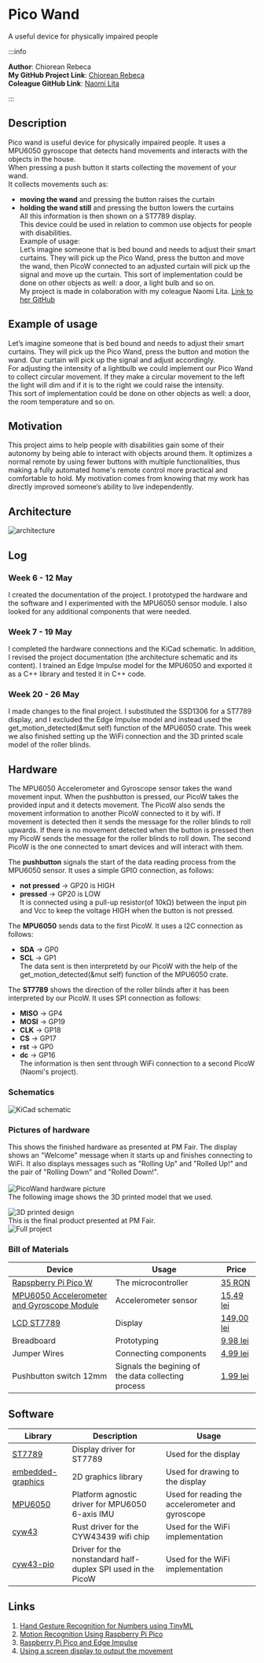 # Pico Wand
A useful device for physically impaired people

:::info 

**Author**: Chiorean Rebeca \
**My GitHub Project Link**: [Chiorean Rebeca](https://github.com/UPB-FILS-MA/project-ChioreanRebeca)<br />
**Coleague GitHub Link**: [Naomi Lita](https://github.com/UPB-FILS-MA/project-nimintz)

:::

## Description

Pico wand is useful device for physically impaired people. It uses a MPU6050 gyroscope that detects hand movements and interacts with the objects in the house. </br>
When pressing a push button it starts collecting the movement of your wand.</br>
It collects movements such as:</br>
  - **moving the wand** and pressing the button raises the curtain</br>
  - **holding the wand still** and pressing the button lowers the curtains</br>
All this information is then shown on a ST7789 display.</br>
This device could be used in relation to common use objects for people with disabilities.</br>
Example of usage: </br>
Let’s imagine someone that is bed bound and needs to adjust their smart curtains. They will pick up the Pico Wand, press the button and move the wand, then PicoW connected to an adjusted curtain will pick up the signal and move up the curtain. This sort of implementation could be done on other objects as well: a door, a light bulb and so on.</br>
My project is made in colaboration with my coleague Naomi Lita. [Link to her GitHub](https://github.com/UPB-FILS-MA/project-nimintz)

## Example of usage

Let’s imagine someone that is bed bound and needs to adjust their smart curtains. They will pick up the Pico Wand, press the button and motion the wand. Our curtain will pick up the signal and adjust accordingly.<br />
For adjusting the intensity of a lightbulb we could implement our Pico Wand to collect circular movement.
If they make a circular movement to the left the light will dim and if it is to the right we could raise the intensity.<br />
This sort of implementation could be done on other objects as well: a door, the room temperature and so on.

## Motivation
This project aims to help people with disabilities gain some of their autonomy by being able to interact with objects around them. It optimizes a normal remote by using fewer buttons with multiple functionalities, thus making a fully automated home's remote control more practical and comfortable to hold. My motivation comes from knowing that my work has directly improved someone’s ability to live independently.

## Architecture 

![architecture](architecture_ChioreanRebeca_LitaNaomi.png)

## Log

<!-- write every week your progress here -->

### Week 6 - 12 May
I created the documentation of the project. I prototyped the hardware and the software and I experimented with the MPU6050 sensor module. I also looked for any additional components that were needed.
### Week 7 - 19 May
I completed the hardware connections and the KiCad schematic. In addition, I revised the project documentation (the architecture schematic and its content). I trained an Edge Impulse model for the MPU6050 and exported it as a C++ library and tested it in C++ code.
### Week 20 - 26 May
I made changes to the final project. I substituted the SSD1306 for a ST7789 display, and I excluded the Edge Impulse model and instead used the get_motion_detected(&mut self) function of the MPU6050 crate. This week we also finished setting up the WiFi connection and the 3D printed scale model of the roller blinds. 

## Hardware
The MPU6050 Accelerometer and Gyroscope sensor takes the wand movement input. When the pushbutton is pressed, our PicoW takes the provided input and it detects movement. The PicoW also sends the movement information to another PicoW connected to it by wifi. If movement is detected then it sends the message for the roller blinds to roll upwards. If there is no movement detected when the button is pressed then my PicoW sends the message for the roller blinds to roll down. The second PicoW is the one connected to smart devices and will interact with them.<br />  

The **pushbutton** signals the start of the data reading process from the MPU6050 sensor. It uses a simple GPIO connection, as follows:<br />
  - **not pressed** -> GP20 is HIGH
  - **pressed** -> GP20 is LOW <br />
It is connected using a pull-up resistor(of 10kΩ) between the input pin and Vcc to keep the voltage HIGH when the button is not pressed.<br />  

The **MPU6050** sends data to the first PicoW. It uses a I2C connection as follows:<br />
  - **SDA** -> GP0
  - **SCL** -> GP1 <br />
The data sent is then interpretetd by our PicoW with the help of the get_motion_detected(&mut self) function of the MPU6050 crate.<br />  

The **ST7789** shows the direction of the roller blinds after it has been interpreted by our PicoW. It uses SPI connection as follows:<br />
  - **MISO** -> GP4 
  - **MOSI** -> GP19 
  - **CLK**  -> GP18 
  - **CS**   -> GP17 
  - **rst**  -> GP0
  - **dc**   -> GP16<br />
The information is then sent through WiFi connection to a second PicoW (Naomi's project).

### Schematics
![KiCad schematic](ChioreanRebeca_PicoWand.svg)

### Pictures of hardware
This shows the finished hardware as presented at PM Fair. The display shows an "Welcome" message when it starts up and finishes connecting to WiFi. It also displays messages such as "Rolling Up" and "Rolled Up!" and the pair of "Rolling Down" and "Rolled Down!".<br />  
![PicoWand hardware picture](pico_wand.jpg)
<br />
The following image shows the 3D printed model that we used.
<br />

![3D printed design](3D_printed_model.jpg)
<br />
This is the final product presented at PM Fair.
<br />
![Full project](full_project.jpg)


### Bill of Materials

<!-- Fill out this table with all the hardware components that you might need. -->

| Device | Usage | Price |
|--------|--------|-------|
| [Rapspberry Pi Pico W](https://www.raspberrypi.com/documentation/microcontrollers/raspberry-pi-pico.html) | The microcontroller | [35 RON](https://www.optimusdigital.ro/en/raspberry-pi-boards/12394-raspberry-pi-pico-w.html) |
|[MPU6050 Accelerometer and Gyroscope Module](https://invensense.tdk.com/wp-content/uploads/2015/02/MPU-6000-Datasheet1.pdf)|Accelerometer sensor|[15,49 lei](https://www.optimusdigital.ro/en/inertial-sensors/96-mpu6050-accelerometer-and-gyroscope-module.html)|
|[LCD ST7789](https://www.rhydolabz.com/documents/33/ST7789.pdf)|Display|[149,00 lei](https://www.optimusdigital.ro/en/lcds/5345-adafruit-154-240x240-wide-angle-tft-lcd-display-with-microsd-st7789.html)|
|Breadboard|Prototyping|[9,98 lei](https://www.optimusdigital.ro/en/breadboards/8-breadboard-hq-830-points.html?search_query=bread+board&results=420)|
|Jumper Wires|Connecting components|[4,99 lei](https://www.optimusdigital.ro/en/wires-with-connectors/889-set-fire-tata-tata-10p-20-cm.html?search_query=jumper+wires&results=101)|
|Pushbutton switch 12mm|Signals the begining of the data collecting process|[1,99 lei](https://www.optimusdigital.ro/en/others/1118-blue-round-button-with-cover.html?search_query=button&results=510)|


## Software

| Library | Description | Usage |
|---------|-------------|-------|
| [ST7789](https://github.com/almindor/st7789) | Display driver for ST7789 | Used for the display|
| [embedded-graphics](https://github.com/embedded-graphics/embedded-graphics) | 2D graphics library | Used for drawing to the display |
| [MPU6050](https://github.com/juliangaal/mpu6050) | Platform agnostic driver for MPU6050 6-axis IMU | Used for reading the accelerometer and gyroscope|
| [cyw43](https://github.com/embassy-rs/embassy/tree/main/cyw43) | Rust driver for the CYW43439 wifi chip | Used for the WiFi implementation|
| [cyw43-pio](https://github.com/embassy-rs/embassy/tree/main/cyw43-pio) | Driver for the nonstandard half-duplex SPI used in the PicoW | Used for the WiFi implementation|

## Links
<!-- Add a few links that got you the idea and that you think you will use for your project -->

1. [Hand Gesture Recognition for Numbers using TinyML](https://medium.com/@subirmaity/hand-gesture-recognition-for-numbers-using-tinyml-323d2a524c3e)
2. [Motion Recognition Using Raspberry Pi Pico](https://mjrobot.org/2021/03/12/tinyml-motion-recognition-using-raspberry-pi-pico/)
3. [Raspberry Pi Pico and Edge Impulse](https://www.hackster.io/shahizat/gesture-recognition-using-raspberry-pi-pico-and-edge-impulse-7a63b6)
4. [Using a screen display to output the movement](https://www.hackster.io/shubhamsantosh99/gesture-recognition-on-pico-using-edge-impulse-fd962e#overview)
